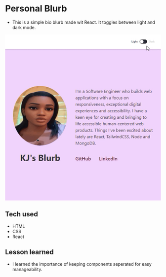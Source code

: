 # Personal Blurb

- This is a simple bio blurb made wit React. It toggles between light and dark mode.

<img src='/public/blurb.gif'>

## Tech used

- HTML
- CSS
- React

## Lesson learned

- I learned the importance of keeping components seperated for easy manageability.
